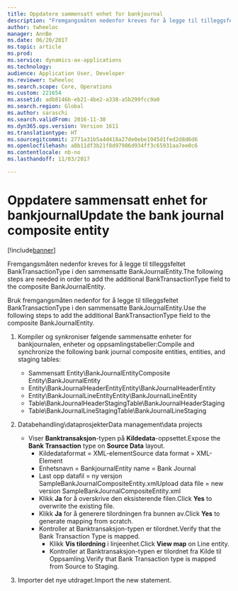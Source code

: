 ```yaml
---
title: Oppdatere sammensatt enhet for bankjournal
description: "Fremgangsmåten nedenfor kreves for å legge til tilleggsfeltet BankTransactionType i den sammensatte BankJournalEntity."
author: twheeloc
manager: AnnBe
ms.date: 06/20/2017
ms.topic: article
ms.prod: 
ms.service: dynamics-ax-applications
ms.technology: 
audience: Application User, Developer
ms.reviewer: twheeloc
ms.search.scope: Core, Operations
ms.custom: 221654
ms.assetid: adb8146b-eb21-4be2-a338-a5b299fcc9a0
ms.search.region: Global
ms.author: saraschi
ms.search.validFrom: 2016-11-30
ms.dyn365.ops.version: Version 1611
ms.translationtype: HT
ms.sourcegitcommit: 2771a31b5a4d418a27de0ebe1945d1fed2d8d6d6
ms.openlocfilehash: a8b11df3b21f8d97986d934ff3c65931aa7ee0c6
ms.contentlocale: nb-no
ms.lasthandoff: 11/03/2017

---
```


# <a name="update-the-bank-journal-composite-entity"></a><span data-ttu-id="bc599-103">Oppdatere sammensatt enhet for bankjournal</span><span class="sxs-lookup"><span data-stu-id="bc599-103">Update the bank journal composite entity</span></span>

[!include[banner](../includes/banner.md)]


<span data-ttu-id="bc599-104">Fremgangsmåten nedenfor kreves for å legge til tilleggsfeltet BankTransactionType i den sammensatte BankJournalEntity.</span><span class="sxs-lookup"><span data-stu-id="bc599-104">The following steps are needed in order to add the additional BankTransactionType field to the composite BankJournalEntity.</span></span>

<span data-ttu-id="bc599-105">Bruk fremgangsmåten nedenfor for å legge til tilleggsfeltet BankTransactionType i den sammensatte BankJournalEntity.</span><span class="sxs-lookup"><span data-stu-id="bc599-105">Use the following steps to add the additional BankTransactionType field to the composite BankJournalEntity.</span></span>

1.  <span data-ttu-id="bc599-106">Kompiler og synkroniser følgende sammensatte enheter for bankjournalen, enheter og oppsamlingstabeller:</span><span class="sxs-lookup"><span data-stu-id="bc599-106">Compile and synchronize the following bank journal composite entities, entities, and staging tables:</span></span>
    -   <span data-ttu-id="bc599-107">Sammensatt Entity\\BankJournalEntity</span><span class="sxs-lookup"><span data-stu-id="bc599-107">Composite Entity\\BankJournalEntity</span></span>
    -   <span data-ttu-id="bc599-108">Entity\\BankJournalHeaderEntity</span><span class="sxs-lookup"><span data-stu-id="bc599-108">Entity\\BankJournalHeaderEntity</span></span>
    -   <span data-ttu-id="bc599-109">Entity\\BankJournalLineEntity</span><span class="sxs-lookup"><span data-stu-id="bc599-109">Entity\\BankJournalLineEntity</span></span>
    -   <span data-ttu-id="bc599-110">Table\\BankJournalHeaderStaging</span><span class="sxs-lookup"><span data-stu-id="bc599-110">Table\\BankJournalHeaderStaging</span></span>
    -   <span data-ttu-id="bc599-111">Table\\BankJournalLineStaging</span><span class="sxs-lookup"><span data-stu-id="bc599-111">Table\\BankJournalLineStaging</span></span>

2.  <span data-ttu-id="bc599-112">Databehandling\\dataprosjekter</span><span class="sxs-lookup"><span data-stu-id="bc599-112">Data management\\data projects</span></span>
    -   <span data-ttu-id="bc599-113">Viser **Banktransaksjon**-typen på **Kildedata**-oppsettet.</span><span class="sxs-lookup"><span data-stu-id="bc599-113">Expose the **Bank Transaction** type on **Source Data** layout.</span></span>
        -   <span data-ttu-id="bc599-114">Kildedataformat = XML-element</span><span class="sxs-lookup"><span data-stu-id="bc599-114">Source data format = XML-Element</span></span>
        -   <span data-ttu-id="bc599-115">Enhetsnavn = Bankjournal</span><span class="sxs-lookup"><span data-stu-id="bc599-115">Entity name = Bank Journal</span></span>
        -   <span data-ttu-id="bc599-116">Last opp datafil = ny versjon SampleBankJournalCompositeEntity.xml</span><span class="sxs-lookup"><span data-stu-id="bc599-116">Upload data file = new version SampleBankJournalCompositeEntity.xml</span></span>
        -   <span data-ttu-id="bc599-117">Klikk **Ja** for å overskrive den eksisterende filen.</span><span class="sxs-lookup"><span data-stu-id="bc599-117">Click **Yes** to overwrite the existing file.</span></span>
        -   <span data-ttu-id="bc599-118">Klikk **Ja** for å generere tilordningen fra bunnen av.</span><span class="sxs-lookup"><span data-stu-id="bc599-118">Click **Yes** to generate mapping from scratch.</span></span>
        -   <span data-ttu-id="bc599-119">Kontroller at Banktransaksjon-typen er tilordnet.</span><span class="sxs-lookup"><span data-stu-id="bc599-119">Verify that the Bank Transaction Type is mapped.</span></span>
            -   <span data-ttu-id="bc599-120">Klikk **Vis tilordning** i linjeenhet.</span><span class="sxs-lookup"><span data-stu-id="bc599-120">Click **View map** on Line entity.</span></span>
            -   <span data-ttu-id="bc599-121">Kontroller at Banktransaksjon-typen er tilordnet fra Kilde til Oppsamling.</span><span class="sxs-lookup"><span data-stu-id="bc599-121">Verify that Bank Transaction type is mapped from Source to Staging.</span></span>

3.  <span data-ttu-id="bc599-122">Importer det nye utdraget.</span><span class="sxs-lookup"><span data-stu-id="bc599-122">Import the new statement.</span></span>





